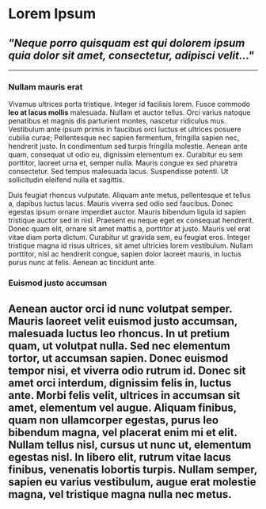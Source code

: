 # Lorem Ipsum
## *"Neque porro quisquam est qui dolorem ipsum quia dolor sit amet, consectetur, adipisci velit..."*
---
### Nullam mauris erat
 Vivamus ultrices porta tristique. Integer id facilisis lorem. Fusce commodo **leo at lacus mollis** malesuada. Nullam et auctor tellus. Orci varius natoque penatibus et magnis dis parturient montes, nascetur ridiculus mus. Vestibulum ante ipsum primis in faucibus orci luctus et ultrices posuere cubilia curae; Pellentesque nec sapien fermentum, fringilla sapien nec, hendrerit justo. In condimentum sed turpis fringilla molestie. Aenean ante quam, consequat ut odio eu, dignissim elementum ex. Curabitur eu sem porttitor, laoreet urna et, semper nulla. Mauris congue ex sed pharetra consectetur. Sed tempus malesuada lacus. Suspendisse potenti. Ut sollicitudin eleifend nulla et sagittis.

Duis feugiat rhoncus vulputate. Aliquam ante metus, pellentesque et tellus a, dapibus luctus lacus. Mauris viverra sed odio sed faucibus. Donec egestas ipsum ornare imperdiet auctor. Mauris bibendum ligula id sapien tristique auctor sed in nisl. Praesent eu neque eget ex consequat hendrerit. Donec quam elit, ornare sit amet mattis a, porttitor at justo. Mauris vel erat vitae diam porta dictum. Curabitur ut gravida sem, eu feugiat eros. Integer tristique magna id risus ultrices, sit amet ultricies lorem vestibulum. Nullam porttitor, nisl ac hendrerit congue, sapien dolor laoreet mauris, in luctus purus nunc at felis. Aenean ac tincidunt ante.

### Euismod justo accumsan
 Aenean auctor orci id nunc **volutpat semper**. Mauris laoreet velit euismod justo accumsan, malesuada luctus leo rhoncus. In ut pretium quam, ut volutpat nulla. Sed nec elementum tortor, ut accumsan sapien. Donec euismod tempor nisi, et viverra odio rutrum id. Donec sit amet orci interdum, dignissim felis in, luctus ante. Morbi felis velit, ultrices in accumsan sit amet, elementum vel augue. Aliquam finibus, quam non ullamcorper egestas, purus leo bibendum magna, vel placerat enim mi et elit. Nullam tellus nisl, cursus ut nunc ut, elementum egestas nisl. In libero elit, rutrum vitae lacus finibus, venenatis lobortis turpis. Nullam semper, sapien eu varius vestibulum, augue erat molestie magna, vel tristique magna nulla nec metus. 
---